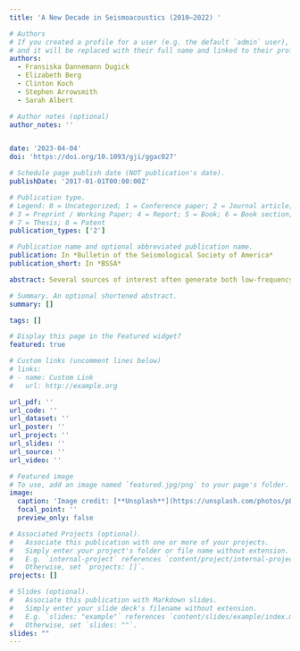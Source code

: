 ```yaml
---
title: 'A New Decade in Seismoacoustics (2010–2022) '

# Authors
# If you created a profile for a user (e.g. the default `admin` user), write the username (folder name) here
# and it will be replaced with their full name and linked to their profile.
authors:
  - Fransiska Dannemann Dugick
  - Elizabeth Berg
  - Clinton Koch
  - Stephen Arrowsmith
  - Sarah Albert

# Author notes (optional)
author_notes: ''


date: '2023-04-04'
doi: 'https://doi.org/10.1093/gji/ggac027'

# Schedule page publish date (NOT publication's date).
publishDate: '2017-01-01T00:00:00Z'

# Publication type.
# Legend: 0 = Uncategorized; 1 = Conference paper; 2 = Journal article;
# 3 = Preprint / Working Paper; 4 = Report; 5 = Book; 6 = Book section;
# 7 = Thesis; 8 = Patent
publication_types: ['2']

# Publication name and optional abbreviated publication name.
publication: In *Bulletin of the Seismological Society of America*
publication_short: In *BSSA*

abstract: Several sources of interest often generate both low‐frequency acoustic and seismic signals due to energy propagation through the atmosphere and the solid Earth. Seismic and acoustic observations are associated with a wide range of sources, including earthquakes, volcanoes, bolides, chemical and nuclear explosions, ocean noise, and others. The fusion of seismic and acoustic observations contributes to a better understanding of the source, both in terms of constraining source location and physics, as well as the seismic to acoustic coupling of energy. In this review, we summarize progress in seismoacoustic data processing, including recent developments in open‐source data availability, low‐cost seismic and acoustic sensors, and large‐scale deployments of collocated sensors from 2010 to 2022. Similarly, we outline the recent advancements in modeling efforts for both source characteristics and propagation dynamics. Finally, we highlight the advantages of fusing multiphenomenological signals, focusing on current and future techniques to improve source detection, localization, and characterization efforts. This review aims to serve as a reference for seismologists, acousticians, and others within the growing field of seismoacoustics and multiphenomenology research.

# Summary. An optional shortened abstract.
summary: []

tags: []

# Display this page in the Featured widget?
featured: true

# Custom links (uncomment lines below)
# links:
# - name: Custom Link
#   url: http://example.org

url_pdf: ''
url_code: ''
url_dataset: ''
url_poster: ''
url_project: ''
url_slides: ''
url_source: ''
url_video: ''

# Featured image
# To use, add an image named `featured.jpg/png` to your page's folder.
image:
  caption: 'Image credit: [**Unsplash**](https://unsplash.com/photos/pLCdAaMFLTE)'
  focal_point: ''
  preview_only: false

# Associated Projects (optional).
#   Associate this publication with one or more of your projects.
#   Simply enter your project's folder or file name without extension.
#   E.g. `internal-project` references `content/project/internal-project/index.md`.
#   Otherwise, set `projects: []`.
projects: []

# Slides (optional).
#   Associate this publication with Markdown slides.
#   Simply enter your slide deck's filename without extension.
#   E.g. `slides: "example"` references `content/slides/example/index.md`.
#   Otherwise, set `slides: ""`.
slides: ""
---
```





